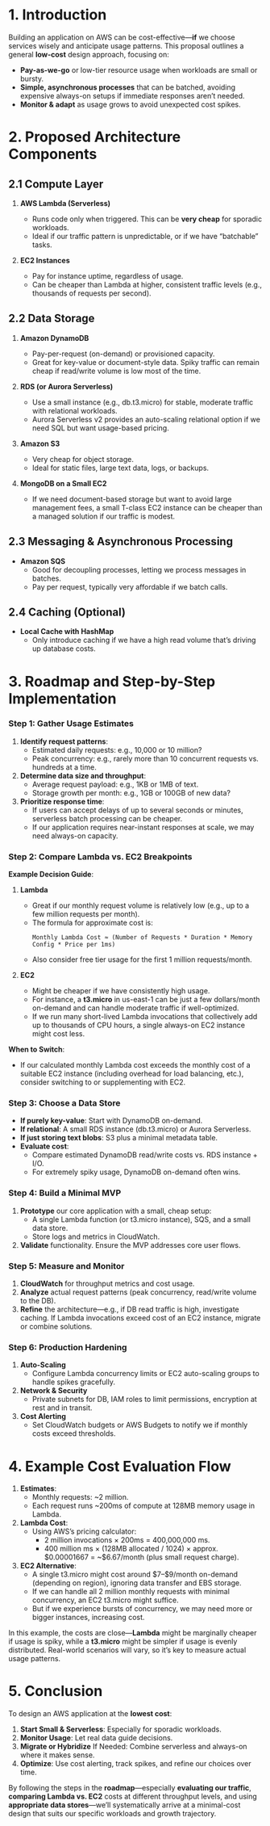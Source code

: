 # 1. Introduction

Building an application on AWS can be cost-effective—**if** we choose services wisely and anticipate usage patterns. This proposal outlines a general **low-cost** design approach, focusing on:

- **Pay-as-we-go** or low-tier resource usage when workloads are small or bursty.  
- **Simple, asynchronous processes** that can be batched, avoiding expensive always-on setups if immediate responses aren’t needed.  
- **Monitor & adapt** as usage grows to avoid unexpected cost spikes.

# 2. Proposed Architecture Components

## 2.1 Compute Layer

1. **AWS Lambda (Serverless)**  
   - Runs code only when triggered. This can be **very cheap** for sporadic workloads.  
   - Ideal if our traffic pattern is unpredictable, or if we have “batchable” tasks.

2. **EC2 Instances**  
   - Pay for instance uptime, regardless of usage.  
   - Can be cheaper than Lambda at higher, consistent traffic levels (e.g., thousands of requests per second).


## 2.2 Data Storage

1. **Amazon DynamoDB**  
   - Pay-per-request (on-demand) or provisioned capacity.  
   - Great for key-value or document-style data. Spiky traffic can remain cheap if read/write volume is low most of the time.

2. **RDS (or Aurora Serverless)**  
   - Use a small instance (e.g., db.t3.micro) for stable, moderate traffic with relational workloads.  
   - Aurora Serverless v2 provides an auto-scaling relational option if we need SQL but want usage-based pricing.

3. **Amazon S3**  
   - Very cheap for object storage.  
   - Ideal for static files, large text data, logs, or backups.

4. **MongoDB on a Small EC2**  
   - If we need document-based storage but want to avoid large management fees, a small T-class EC2 instance can be cheaper than a managed solution if our traffic is modest.

## 2.3 Messaging & Asynchronous Processing

- **Amazon SQS**  
  - Good for decoupling processes, letting we process messages in batches.  
  - Pay per request, typically very affordable if we batch calls. 

## 2.4 Caching (Optional)

- **Local Cache with HashMap**  
  - Only introduce caching if we have a high read volume that’s driving up database costs.

# 3. Roadmap and Step-by-Step Implementation

### **Step 1: Gather Usage Estimates**

1. **Identify request patterns**:
   - Estimated daily requests: e.g., 10,000 or 10 million?  
   - Peak concurrency: e.g., rarely more than 10 concurrent requests vs. hundreds at a time.
2. **Determine data size and throughput**:
   - Average request payload: e.g., 1KB or 1MB of text.  
   - Storage growth per month: e.g., 1GB or 100GB of new data?
3. **Prioritize response time**:
   - If users can accept delays of up to several seconds or minutes, serverless batch processing can be cheaper.  
   - If our application requires near-instant responses at scale, we may need always-on capacity.

### **Step 2: Compare Lambda vs. EC2 Breakpoints**

**Example Decision Guide**:
1. **Lambda**  
   - Great if our monthly request volume is relatively low (e.g., up to a few million requests per month).  
   - The formula for approximate cost is:  
     ```
     Monthly Lambda Cost ≈ (Number of Requests * Duration * Memory Config * Price per 1ms)
     ```
   - Also consider free tier usage for the first 1 million requests/month.

2. **EC2**  
   - Might be cheaper if we have consistently high usage.  
   - For instance, a **t3.micro** in us-east-1 can be just a few dollars/month on-demand and can handle moderate traffic if well-optimized.  
   - If we run many short-lived Lambda invocations that collectively add up to thousands of CPU hours, a single always-on EC2 instance might cost less.

**When to Switch**:
- If our calculated monthly Lambda cost exceeds the monthly cost of a suitable EC2 instance (including overhead for load balancing, etc.), consider switching to or supplementing with EC2.

### **Step 3: Choose a Data Store**

- **If purely key-value**: Start with DynamoDB on-demand.  
- **If relational**: A small RDS instance (db.t3.micro) or Aurora Serverless.  
- **If just storing text blobs**: S3 plus a minimal metadata table.  
- **Evaluate cost**:  
  - Compare estimated DynamoDB read/write costs vs. RDS instance + I/O.  
  - For extremely spiky usage, DynamoDB on-demand often wins.

### **Step 4: Build a Minimal MVP**

1. **Prototype** our core application with a small, cheap setup:  
   - A single Lambda function (or t3.micro instance), SQS, and a small data store.  
   - Store logs and metrics in CloudWatch.  
2. **Validate** functionality. Ensure the MVP addresses core user flows.

### **Step 5: Measure and Monitor**

1. **CloudWatch** for throughput metrics and cost usage.  
2. **Analyze** actual request patterns (peak concurrency, read/write volume to the DB).
3. **Refine** the architecture—e.g., if DB read traffic is high, investigate caching. If Lambda invocations exceed cost of an EC2 instance, migrate or combine solutions.

### **Step 6: Production Hardening**

1. **Auto-Scaling**  
   - Configure Lambda concurrency limits or EC2 auto-scaling groups to handle spikes gracefully.  
2. **Network & Security**  
   - Private subnets for DB, IAM roles to limit permissions, encryption at rest and in transit.
3. **Cost Alerting**  
   - Set CloudWatch budgets or AWS Budgets to notify we if monthly costs exceed thresholds.

# 4. Example Cost Evaluation Flow

1. **Estimates**:  
   - Monthly requests: ~2 million.  
   - Each request runs ~200ms of compute at 128MB memory usage in Lambda.  
2. **Lambda Cost**:  
   - Using AWS’s pricing calculator:  
     - 2 million invocations × 200ms = 400,000,000 ms.  
     - 400 million ms × (128MB allocated / 1024) × approx. \$0.00001667 = ~\$6.67/month (plus small request charge).  
3. **EC2 Alternative**:  
   - A single t3.micro might cost around \$7–\$9/month on-demand (depending on region), ignoring data transfer and EBS storage.  
   - If we can handle all 2 million monthly requests with minimal concurrency, an EC2 t3.micro might suffice.  
   - But if we experience bursts of concurrency, we may need more or bigger instances, increasing cost.

In this example, the costs are close—**Lambda** might be marginally cheaper if usage is spiky, while a **t3.micro** might be simpler if usage is evenly distributed. Real-world scenarios will vary, so it’s key to measure actual usage patterns.

# 5. Conclusion

To design an AWS application at the **lowest cost**:

1. **Start Small & Serverless**: Especially for sporadic workloads.  
2. **Monitor Usage**: Let real data guide decisions.  
3. **Migrate or Hybridize** If Needed: Combine serverless and always-on where it makes sense.  
4. **Optimize**: Use cost alerting, track spikes, and refine our choices over time.

By following the steps in the **roadmap**—especially **evaluating our traffic**, **comparing Lambda vs. EC2** costs at different throughput levels, and using **appropriate data stores**—we’ll systematically arrive at a minimal-cost design that suits our specific workloads and growth trajectory.
